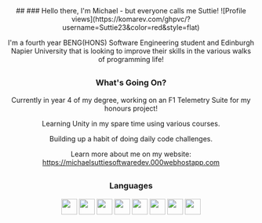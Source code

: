 <div align="center">
##
### Hello there, I'm Michael - but everyone calls me Suttie!
![Profile views](https://komarev.com/ghpvc/?username=Suttie23&color=red&style=flat)

I'm a fourth year BENG(HONS) Software Engineering student and Edinburgh Napier University that is looking to improve their skills in the various walks of programming life!
##
### What's Going On?
Currently in year 4 of my degree, working on an F1 Telemetry Suite for my honours project!
  
Learning Unity in my spare time using various courses.
  
Building up a habit of doing daily code challenges.
  
Learn more about me on my website: https://michaelsuttiesoftwaredev.000webhostapp.com
##
### Languages
<img width='32px' src='https://raw.githubusercontent.com/rahulbanerjee26/githubAboutMeGenerator/main/icons/cpp.svg'> <img width='32px' src='https://raw.githubusercontent.com/rahulbanerjee26/githubProfileReadmeGenerator/51f83dfc2091cdec25b7b33bd2d3da0996ec3efd/icons/csharp.svg'> <img width='32px' src='https://raw.githubusercontent.com/rahulbanerjee26/githubProfileReadmeGenerator/51f83dfc2091cdec25b7b33bd2d3da0996ec3efd/icons/css.svg'>  <img width='32px' src='https://raw.githubusercontent.com/rahulbanerjee26/githubProfileReadmeGenerator/51f83dfc2091cdec25b7b33bd2d3da0996ec3efd/icons/html.svg'> 
 <img width='32px' src='https://raw.githubusercontent.com/rahulbanerjee26/githubProfileReadmeGenerator/51f83dfc2091cdec25b7b33bd2d3da0996ec3efd/icons/php.svg'> 
 <img width='32px' src='https://raw.githubusercontent.com/rahulbanerjee26/githubProfileReadmeGenerator/51f83dfc2091cdec25b7b33bd2d3da0996ec3efd/icons/java.svg'> 
 <img width='32px' src='https://raw.githubusercontent.com/rahulbanerjee26/githubProfileReadmeGenerator/51f83dfc2091cdec25b7b33bd2d3da0996ec3efd/icons/javascript.svg'> 
 <img width='32px' src='https://raw.githubusercontent.com/rahulbanerjee26/githubProfileReadmeGenerator/51f83dfc2091cdec25b7b33bd2d3da0996ec3efd/icons/mysql.svg'> 
 

 ##
  
</div>
